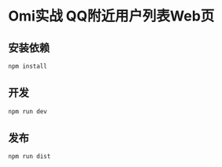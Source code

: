 # Omi实战 QQ附近用户列表Web页

## 安装依赖

``` js
npm install
```

## 开发

``` js
npm run dev
```

## 发布

``` js
npm run dist
```
